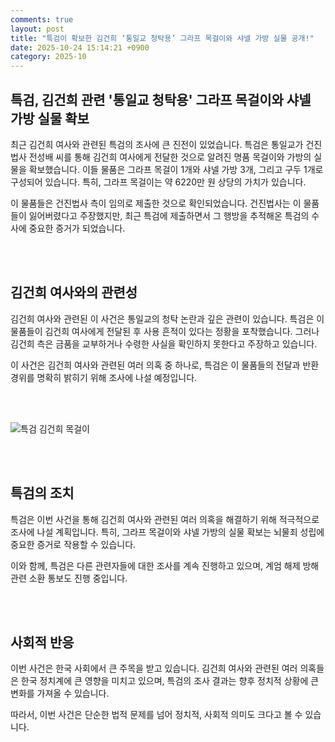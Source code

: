 ```yaml
---
comments: true
layout: post
title: "특검이 확보한 김건희 ‘통일교 청탁용’ 그라프 목걸이와 샤넬 가방 실물 공개!"
date: 2025-10-24 15:14:21 +0900
category: 2025-10
---
```


## 특검, 김건희 관련 '통일교 청탁용' 그라프 목걸이와 샤넬 가방 실물 확보

최근 김건희 여사와 관련된 특검의 조사에 큰 진전이 있었습니다. 특검은 통일교가 건진법사 전성배 씨를 통해 김건희 여사에게 전달한 것으로 알려진 명품 목걸이와 가방의 실물을 확보했습니다. 이들 물품은 그라프 목걸이 1개와 샤넬 가방 3개, 그리고 구두 1개로 구성되어 있습니다. 특히, 그라프 목걸이는 약 6220만 원 상당의 가치가 있습니다.

이 물품들은 건진법사 측이 임의로 제출한 것으로 확인되었습니다. 건진법사는 이 물품들이 잃어버렸다고 주장했지만, 최근 특검에 제출하면서 그 행방을 추적해온 특검의 수사에 중요한 증거가 되었습니다.

<br><br>

## 김건희 여사와의 관련성

김건희 여사와 관련된 이 사건은 통일교의 청탁 논란과 깊은 관련이 있습니다. 특검은 이 물품들이 김건희 여사에게 전달된 후 사용 흔적이 있다는 정황을 포착했습니다. 그러나 김건희 측은 금품을 교부하거나 수령한 사실을 확인하지 못한다고 주장하고 있습니다.

이 사건은 김건희 여사와 관련된 여러 의혹 중 하나로, 특검은 이 물품들의 전달과 반환 경위를 명확히 밝히기 위해 조사에 나설 예정입니다.

<br><br>

![특검 김건희 목걸이](https://images.unsplash.com/photo-1759498196184-6efc5dfc07e8?crop=entropy&cs=tinysrgb&fit=max&fm=jpg&ixid=M3w4MTk5NDN8MHwxfHJhbmRvbXx8fHx8fHx8fDE3NjEyODY0NTV8&ixlib=rb-4.1.0&q=80&w=400)

<br><br>

## 특검의 조치

특검은 이번 사건을 통해 김건희 여사와 관련된 여러 의혹을 해결하기 위해 적극적으로 조사에 나설 계획입니다. 특히, 그라프 목걸이와 샤넬 가방의 실물 확보는 뇌물죄 성립에 중요한 증거로 작용할 수 있습니다.

이와 함께, 특검은 다른 관련자들에 대한 조사를 계속 진행하고 있으며, 계엄 해제 방해 관련 소환 통보도 진행 중입니다.

<br><br>

## 사회적 반응

이번 사건은 한국 사회에서 큰 주목을 받고 있습니다. 김건희 여사와 관련된 여러 의혹들은 한국 정치계에 큰 영향을 미치고 있으며, 특검의 조사 결과는 향후 정치적 상황에 큰 변화를 가져올 수 있습니다.

따라서, 이번 사건은 단순한 법적 문제를 넘어 정치적, 사회적 의미도 크다고 볼 수 있습니다.